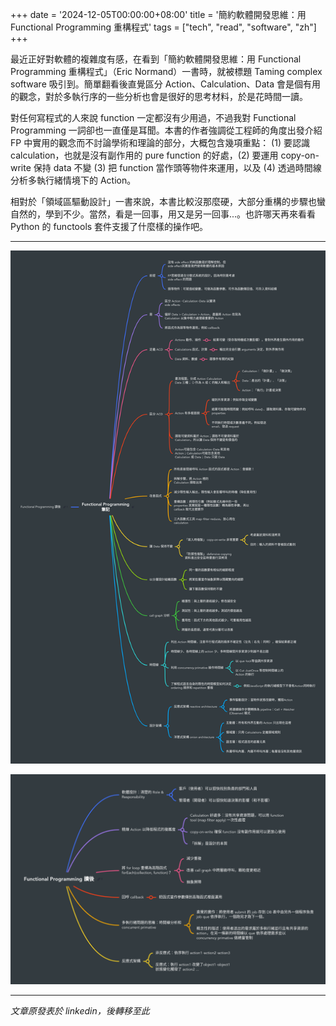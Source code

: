 +++
date = '2024-12-05T00:00:00+08:00'
title = '簡約軟體開發思維：用Functional Programming 重構程式'
tags = ["tech", "read", "software", "zh"]
+++

最近正好對軟體的複雜度有感，在看到「簡約軟體開發思維：用 Functional Programming 重構程式」（Eric Normand）一書時，就被標題 Taming complex software 吸引到。簡單翻看後直覺區分 Action、Calculation、Data 會是個有用的觀念，對於多執行序的一些分析也會是很好的思考材料，於是花時間一讀。

對任何寫程式的人來說 function 一定都沒有少用過，不過我對 Functional Programming 一詞卻也一直僅是耳聞。本書的作者強調從工程師的角度出發介紹 FP 中實用的觀念而不討論學術和理論的部分，大概包含幾項重點： (1) 要認識 calculation，也就是沒有副作用的 pure function 的好處，(2) 要運用 copy-on-write 保持 data 不變 (3) 把 function 當作頭等物件來運用，以及 (4) 透過時間線分析多執行緒情境下的 Action。

相對於「領域區驅動設計」一書來說，本書比較沒那麼硬，大部分重構的步驟也蠻自然的，學到不少。當然，看是一回事，用又是另一回事...。也許哪天再來看看 Python 的 functools 套件支援了什麼樣的操作吧。

---

![note](fp-note.png "筆記<br>(Right click -> Open Image in New Tab to view original-size image)")

![takeaway](fp-takeaway.png "心得<br>(Right click -> Open Image in New Tab to view original-size image)")


---
*文章原發表於 linkedin，後轉移至此*

